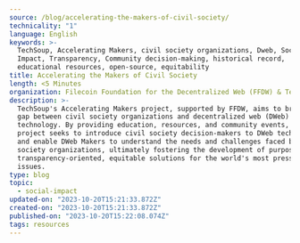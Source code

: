```yaml
---
source: /blog/accelerating-the-makers-of-civil-society/
technicality: "1"
language: English
keywords: >-
  TechSoup, Accelerating Makers, civil society organizations, Dweb, Social
  Impact, Transparency, Community decision-making, historical record,
  educational resources, open-source, equitability
title: Accelerating the Makers of Civil Society
length: <5 Minutes
organization: Filecoin Foundation for the Decentralized Web (FFDW) & TechSoup
description: >-
  TechSoup's Accelerating Makers project, supported by FFDW, aims to bridge the
  gap between civil society organizations and decentralized web (DWeb)
  technology. By providing education, resources, and community events, the
  project seeks to introduce civil society decision-makers to DWeb technology
  and enable DWeb Makers to understand the needs and challenges faced by civil
  society organizations, ultimately fostering the development of purpose-built,
  transparency-oriented, equitable solutions for the world's most pressing
  issues.
type: blog
topic:
  - social-impact
updated-on: "2023-10-20T15:21:33.872Z"
created-on: "2023-10-20T15:21:33.872Z"
published-on: "2023-10-20T15:22:08.074Z"
tags: resources
---
```

